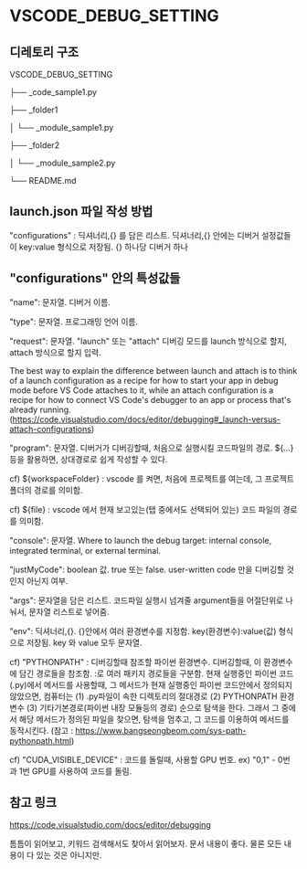 # VSCODE_DEBUG_SETTING


## 디레토리 구조
VSCODE_DEBUG_SETTING

├── _code_sample1.py

├── _folder1

│   └── _module_sample1.py

├── _folder2

│   └── _module_sample2.py

└── README.md

## launch.json 파일 작성 방법

"configurations" : 딕셔너리,{} 를 담은 리스트. 딕셔너리,{} 안에는 디버거 설정값들이 key:value 형식으로 저장됨. {} 하나당 디버거 하나

## "configurations" 안의 특성값들

"name": 문자열. 디버거 이름.

"type": 문자열. 프로그래밍 언어 이름.

"request": 문자열. "launch" 또는 "attach" 디버깅 모드를 launch 방식으로 할지, attach 방식으로 할지 입력. 

The best way to explain the difference between launch and attach is to think of a launch configuration as a recipe for how to start your app in debug mode before VS Code attaches to it, while an attach configuration is a recipe for how to connect VS Code's debugger to an app or process that's already running.(https://code.visualstudio.com/docs/editor/debugging#_launch-versus-attach-configurations)

"program": 문자열. 디버거가 디버깅할때, 처음으로 실행시킬 코드파일의 경로. ${...} 등을 활용하면, 상대경로로 쉽게 작성할 수 있다.

cf)
${workspaceFolder} :  vscode 를 켜면, 처음에 프로젝트를 여는데, 그 프로젝트 폴더의 경로를 의미함.

cf)
${file} : vscode 에서 현재 보고있는(탭 중에서도 선택되어 있는) 코드 파일의 경로를 의미함.


"console": 문자열. Where to launch the debug target: internal console, integrated terminal, or external terminal.

"justMyCode": boolean 값. true 또는 false. user-written code 만을 디버깅할 것인지 아닌지 여부.

"args": 문자열을 담은 리스트. 코드파일 실행시 넘겨줄 argument들을 어절단위로 나눠서, 문자열 리스트로 넣어줌.

"env": 딕셔너리,{}. {}안에서 여러 환경변수를 지정함. key(환경변수):value(값) 형식으로 저장됨. key 와 value 모두 문자열.

cf) "PYTHONPATH" : 디버깅할때 참조할 파이썬 환경변수. 디버깅할때, 이 환경변수에 담긴 경로들을 참조함. :로 여러 패키지 경로들을 구분함. 현재 실행중인 파이썬 코드(.py)에서 메서드를 사용할때, 그 메서드가 현재 실행중인 파이썬 코드안에서 정의되지 않았으면, 컴퓨터는 (1) .py파일이 속한 디렉토리의 절대경로 (2) PYTHONPATH 환경변수 (3) 기타기본경로(파이썬 내장 모듈등의 경로) 순으로 탐색을 한다. 그래서 그 중에서 해당 메서드가 정의된 파일을 찾으면, 탐색을 멈추고, 그 코드를 이용하여 메서드를 동작시킨다.
(참고 : https://www.bangseongbeom.com/sys-path-pythonpath.html)

cf) "CUDA_VISIBLE_DEVICE" : 코드를 돌릴때, 사용할 GPU 번호. ex) "0,1" - 0번과 1번 GPU를 사용하여 코드를 돌림.


## 참고 링크
https://code.visualstudio.com/docs/editor/debugging

틈틈이 읽어보고, 키워드 검색해서도 찾아서 읽어보자. 문서 내용이 좋다. 물론 모든 내용이 다 있는 것은 아니지만.